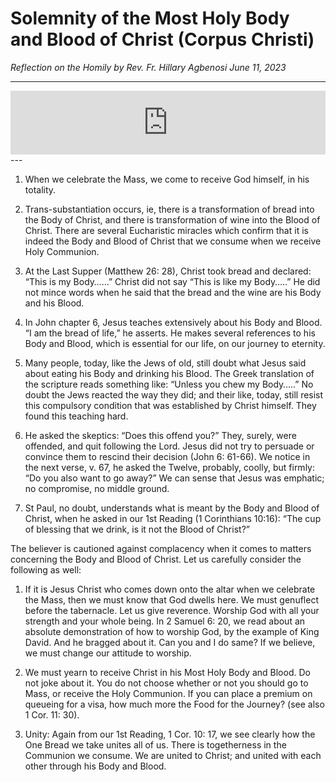 # Solemnity of the Most Holy Body and Blood of Christ (Corpus Christi)
_Reflection on the Homily by Rev. Fr. Hillary Agbenosi June 11, 2023_

---
<iframe src="https://podcasters.spotify.com/pod/show/st-bakhita-catholic/embed/episodes/Sermons-at-Bakhita-Corpus-Christi-Year-A---Rev-Fr-Hillary-Agbenosi-e25in6n" height="102px" width="100%" frameborder="0" scrolling="no"></iframe>
---

1. When we celebrate the Mass, we come to receive God himself, in his totality.

2. Trans-substantiation occurs, ie, there is a transformation of bread into the Body of Christ, and there is transformation of wine into the Blood of Christ. There are several Eucharistic miracles which confirm that it is indeed the Body and Blood of Christ that we consume when we receive Holy Communion.

3. At the Last Supper (Matthew 26: 28), Christ took bread and declared: “This is my Body……” Christ did not say “This is like my Body…..” He did not mince words when he said that the bread and the wine are his Body and his Blood.

4. In John chapter 6, Jesus teaches extensively about his Body and Blood. “I am the bread of life,” he asserts. He makes several references to his Body and Blood, which is essential for our life, on our journey to eternity.

5. Many people, today, like the Jews of old, still doubt what Jesus said about eating his Body and drinking his Blood. The Greek translation of the scripture reads something like: “Unless you chew my Body…..” No doubt the Jews reacted the way they did; and their like, today, still resist this compulsory condition that was established by Christ himself. They found this teaching hard.

6. He asked the skeptics: “Does this offend you?” They, surely, were offended, and quit following the Lord. Jesus did not try to persuade or convince them to rescind their decision (John 6: 61-66). We notice in the next verse, v. 67, he asked the Twelve, probably, coolly, but firmly: “Do you also want to go away?” We can sense that Jesus was emphatic; no compromise, no middle ground.

7. St Paul, no doubt, understands what is meant by the Body and Blood of Christ, when he asked in our 1st Reading (1 Corinthians 10:16): “The cup of blessing that we drink, is it not the Blood of Christ?”

The believer is cautioned against complacency when it comes to matters concerning the Body and Blood of Christ. Let us carefully consider the following as well:

1. If it is Jesus Christ who comes down onto the altar when we celebrate the Mass, then we must know that God dwells here. We must genuflect before the tabernacle. Let us give reverence. Worship God with all your strength and your whole being. In 2 Samuel 6: 20, we read about an absolute demonstration of how to worship God, by the example of King David. And he bragged about it. Can you and I do same? If we believe, we must change our attitude to worship.

2. We must yearn to receive Christ in his Most Holy Body and Blood. Do not joke about it. You do not choose whether or not you should go to Mass, or receive the Holy Communion. If you can place a premium on queueing for a visa, how much more the Food for the Journey? (see also 1 Cor. 11: 30).

3. Unity: Again from our 1st Reading, 1 Cor. 10: 17, we see clearly how the One Bread we take unites all of us. There is togetherness in the Communion we consume. We are united to Christ; and united with each other through his Body and Blood.